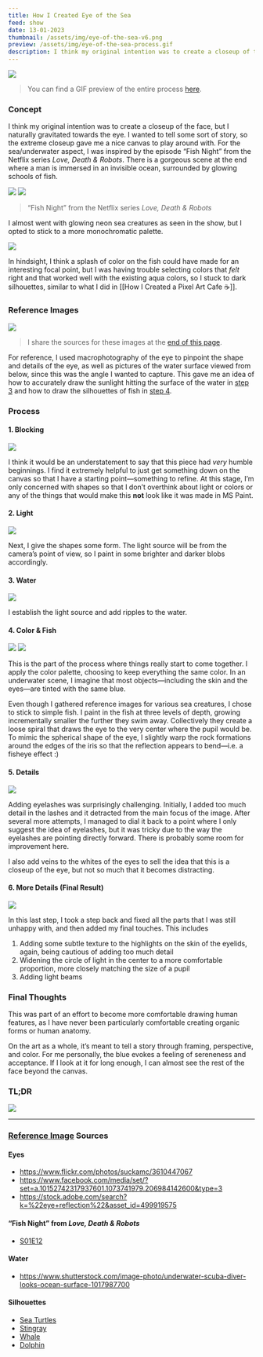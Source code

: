 ```yaml
---
title: How I Created Eye of the Sea
feed: show
date: 13-01-2023
thumbnail: /assets/img/eye-of-the-sea-v6.png
preview: /assets/img/eye-of-the-sea-process.gif
description: I think my original intention was to create a closeup of the face, but I naturally gravitated towards the eye.
---
```


![](/assets/img/eye-of-the-sea-v6.png)
>You can find a GIF preview of the entire process [here](#tldr).

### Concept

I think my original intention was to create a closeup of the face, but I naturally gravitated towards the eye. I wanted to tell some sort of story, so the extreme closeup gave me a nice canvas to play around with. For the sea/underwater aspect, I was inspired by the episode “Fish Night” from the Netflix series *Love, Death & Robots*. There is a gorgeous scene at the end where a man is immersed in an invisible ocean, surrounded by glowing schools of fish.

![](/assets/img/fish-night-1.png)
![](/assets/img/fish-night-2.png)
>“Fish Night” from the Netflix series *Love, Death & Robots*

I almost went with glowing neon sea creatures as seen in the show, but I opted to stick to a more monochromatic palette. 

![](/assets/img/eye-of-the-sea-palette.png)

In hindsight, I think a splash of color on the fish could have made for an interesting focal point, but I was having trouble selecting colors that *felt* right and that worked well with the existing aqua colors, so I stuck to dark silhouettes, similar to what I did in [[How I Created a Pixel Art Cafe ☕]]. 

### Reference Images

![](/assets/img/eye-of-the-sea-references.png)
>I share the sources for these images at the [end of this page](#reference-image-sources).

For reference, I used macrophotography of the eye to pinpoint the shape and details of the eye, as well as pictures of the water surface viewed from below, since this was the angle I wanted to capture. This gave me an idea of how to accurately draw the sunlight hitting the surface of the water in [step 3](#3-water) and how to draw the silhouettes of fish in [step 4](#4-color--fish).

### Process

#### 1. Blocking

![](/assets/img/eye-of-the-sea-v1.png)

I think it would be an understatement to say that this piece had *very* humble beginnings. I find it extremely helpful to just get something down on the canvas so that I have a starting point—something to refine. At this stage, I’m only concerned with shapes so that I don’t overthink about light or colors or any of the things that would make this **not** look like it was made in MS Paint.

#### 2. Light

![](/assets/img/eye-of-the-sea-v2.png)

Next, I give the shapes some form. The light source will be from the camera’s point of view, so I paint in some brighter and darker blobs accordingly. 

#### 3. Water

![](/assets/img/eye-of-the-sea-v3.png)

I establish the light source and add ripples to the water.

#### 4. Color & Fish

![](/assets/img/eye-of-the-sea-v4.png)
![](/assets/img/eye-of-the-sea-palette.png)

This is the part of the process where things really start to come together. I apply the color palette, choosing to keep everything the same color. In an underwater scene, I imagine that most objects—including the skin and the eyes—are tinted with the same blue. 

Even though I gathered reference images for various sea creatures, I chose to stick to simple fish. I paint in the fish at three levels of depth, growing incrementally smaller the further they swim away. Collectively they create a loose spiral that draws the eye to the very center where the pupil would be. To mimic the spherical shape of the eye, I slightly warp the rock formations around the edges of the iris so that the reflection appears to bend—i.e. a fisheye effect :)

#### 5. Details

![](/assets/img/eye-of-the-sea-v5.png)

Adding eyelashes was surprisingly challenging. Initially, I added too much detail in the lashes and it detracted from the main focus of the image. After several more attempts, I managed to dial it back to a point where I only suggest the idea of eyelashes, but it was tricky due to the way the eyelashes are pointing directly forward. There is probably some room for improvement here. 

I also add veins to the whites of the eyes to sell the idea that this is a closeup of the eye, but not so much that it becomes distracting.

#### 6. More Details (Final Result)

![](/assets/img/eye-of-the-sea-v6.png)

In this last step, I took a step back and fixed all the parts that I was still unhappy with, and then added my final touches. This includes
1. Adding some subtle texture to the highlights on the skin of the eyelids, again, being cautious of adding too much detail
2. Widening the circle of light in the center to a more comfortable proportion, more closely matching the size of a pupil
3. Adding light beams

### Final Thoughts

This was part of an effort to become more comfortable drawing human features, as I have never been particularly comfortable creating organic forms or human anatomy. 

On the art as a whole, it’s meant to tell a story through framing, perspective, and color. For me personally, the blue evokes a feeling of sereneness and acceptance. If I look at it for long enough, I can almost see the rest of the face beyond the canvas. 

### TL;DR

![](/assets/img/eye-of-the-sea-process.gif)

---

### [Reference Image](#reference-images) Sources

#### Eyes

- <https://www.flickr.com/photos/suckamc/3610447067>
- <https://www.facebook.com/media/set/?set=a.10152742317937601.1073741979.206984142600&type=3>
- <https://stock.adobe.com/search?k=%22eye+reflection%22&asset_id=499919575>

#### “Fish Night” from *Love, Death & Robots*

- [S01E12](https://www.netflix.com/title/80174608)

#### Water

- <https://www.shutterstock.com/image-photo/underwater-scuba-diver-looks-ocean-surface-1017987700>

#### Silhouettes

- [Sea Turtles](https://www.istockphoto.com/photo/sea-gm529117475-53847932)
- [Stingray](https://www.flickr.com/photos/garyjwood/2182635791/)
- [Whale](https://www.shutterstock.com/image-illustration/aerial-view-red-boat-whale-underwater-1937782447)
- [Dolphin](https://www.allposters.com/-sp/Atlantic-Spotted-Dolphin-and-Shadow-on-Seabed-Bahamas-Posters_i2635283_.htm)
